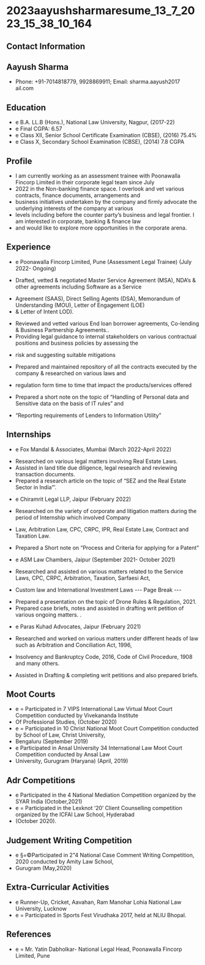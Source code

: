 # 2023aayushsharmaresume_13_7_2023_15_38_10_164

## Contact Information



## Aayush Sharma

* Phone: +91-7014818779, 9928869911; Email: sharma.aayush2017 ail.com


## Education

* e B.A. LL.B (Hons.), National Law University, Nagpur, (2017-22)
* e Final CGPA: 6.57
* e Class XII, Senior School Certificate Examination (CBSE), (2016) 75.4%
* e Class X, Secondary School Examination (CBSE), (2014) 7.8 CGPA


## Profile

* I am currently working as an assessment trainee with Poonawalla Fincorp Limited in their corporate legal team since July
* 2022 in the Non-banking finance space. I overlook and vet various contracts, finance documents, arrangements and
* business initiatives undertaken by the company and firmly advocate the underlying interests of the company at various
* levels including before the counter party’s business and legal frontier. I am interested in corporate, banking & finance law
* and would like to explore more opportunities in the corporate arena.


## Experience

* e Poonawalla Fincorp Limited, Pune (Assessment Legal Trainee) (July 2022- Ongoing)
- Drafted, vetted & negotiated Master Service Agreement (MSA), NDA’s & other agreements including Software as a Service
* Agreement (SAAS), Direct Selling Agents (DSA), Memorandum of Understanding (MOU), Letter of Engagement (LOE)
* & Letter of Intent LOD).
- Reviewed and vetted various End loan borrower agreements, Co-lending & Business Partnership Agreements..
- Providing legal guidance to internal stakeholders on various contractual positions and business policies by assessing the
* risk and suggesting suitable mitigations
- Prepared and maintained repository of all the contracts executed by the company & researched on various laws and
* regulation form time to time that impact the products/services offered
- Prepared a short note on the topic of “Handling of Personal data and Sensitive data on the basis of IT rules” and
* “Reporting requirements of Lenders to Information Utility”


## Internships

* e Fox Mandal & Associates, Mumbai (March 2022-April 2022)
- Researched on various legal matters involving Real Estate Laws.
- Assisted in land title due diligence, legal research and reviewing transaction documents.
- Prepared a research article on the topic of “SEZ and the Real Estate Sector in India”’.
* e Chiramrit Legal LLP, Jaipur (February 2022)
- Researched on the variety of corporate and litigation matters during the period of Internship which involved Company
* Law, Arbitration Law, CPC, CRPC, IPR, Real Estate Law, Contract and Taxation Law.
- Prepared a Short note on “Process and Criteria for applying for a Patent”
* e ASM Law Chambers, Jaipur (September 2021- October 2021)
- Researched and assisted on various matters related to the Service Laws, CPC, CRPC, Arbitration, Taxation, Sarfaesi Act,
* Custom law and International Investment Laws
--- Page Break ---
- Prepared a presentation on the topic of Drone Rules & Regulation, 2021.
- Prepared case briefs, notes and assisted in drafting writ petition of various ongoing matters. .
* e Paras Kuhad Advocates, Jaipur (February 2021)
- Researched and worked on various matters under different heads of law such as Arbitration and Conciliation Act, 1996,
* Insolvency and Bankruptcy Code, 2016, Code of Civil Procedure, 1908 and many others.
- Assisted in Drafting & completing writ petitions and also prepared briefs.


## Moot Courts

* e = Participated in 7 VIPS International Law Virtual Moot Court Competition conducted by Vivekananda Institute
* Of Professional Studies, (October 2020)
* e = Participated in 10 Christ National Moot Court Competition conducted by School of Law, Christ University,
* Bengaluru (September 2019)
* e Participated in Ansal University 34 International Law Moot Court Competition conducted by Ansal Law
* University, Gurugram (Haryana) (April, 2019)


## Adr Competitions

* e Participated in the 4 National Mediation Competition organized by the SYAR India (October,2021)
* e = Participated in the Lexknot ‘20’ Client Counselling competition organized by the ICFAI Law School, Hyderabad
* (October 2020).


## Judgement Writing Competition

* e §=©Participated in 2"4 National Case Comment Writing Competition, 2020 conducted by Amity Law School,
* Gurugram (May,2020)


## Extra-Curricular Activities

* e Runner-Up, Cricket, Aavahan, Ram Manohar Lohia National Law University, Lucknow
* e = Participated in Sports Fest Virudhaka 2017, held at NLIU Bhopal.


## References

* e = Mr. Yatin Dabholkar- National Legal Head, Poonawalla Fincorp Limited, Pune


